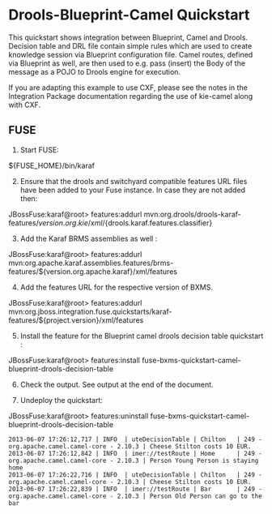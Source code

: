 Drools-Blueprint-Camel Quickstart
=================================

This quickstart shows integration between Blueprint, Camel and Drools. Decision table and DRL file contain simple rules
which are used to create knowledge session via Blueprint configuration file. Camel routes, defined via Blueprint
as well, are then used to e.g. pass (insert) the Body of the message as a POJO to Drools engine for execution.

If you are adapting this example to use CXF, please see the notes in the Integration Package documentation regarding the use of kie-camel along with CXF.

FUSE
----------
1. Start FUSE:

${FUSE_HOME}/bin/karaf


2. Ensure that the drools and switchyard compatible features URL files have been added to your Fuse instance. 
   In case they are not added then:

JBossFuse:karaf@root> features:addurl mvn:org.drools/drools-karaf-features/${version.org.kie}/xml/${drools.karaf.features.classifier}

3.  Add the Karaf BRMS assemblies as well :

JBossFuse:karaf@root> features:addurl mvn:org.apache.karaf.assemblies.features/brms-features/${version.org.apache.karaf}/xml/features

4. Add the features URL for the respective version of BXMS.

JBossFuse:karaf@root> features:addurl mvn:org.jboss.integration.fuse.quickstarts/karaf-features/${project.version}/xml/features

5. Install the feature for the Blueprint camel drools decision table quickstart :

JBossFuse:karaf@root> features:install fuse-bxms-quickstart-camel-blueprint-drools-decision-table

6. Check the output. See output at the end of the document.

7. Undeploy the quickstart:

JBossFuse:karaf@root> features:uninstall fuse-bxms-quickstart-camel-blueprint-drools-decision-table




    
    2013-06-07 17:26:12,717 | INFO  | uteDecisionTable | Chilton   | 249 - org.apache.camel.camel-core - 2.10.3 | Cheese Stilton costs 10 EUR.
    2013-06-07 17:26:12,842 | INFO  | imer://testRoute | Home      | 249 - org.apache.camel.camel-core - 2.10.3 | Person Young Person is staying home
    2013-06-07 17:26:22,716 | INFO  | uteDecisionTable | Chilton   | 249 - org.apache.camel.camel-core - 2.10.3 | Cheese Stilton costs 10 EUR.
    2013-06-07 17:26:22,839 | INFO  | imer://testRoute | Bar       | 249 - org.apache.camel.camel-core - 2.10.3 | Person Old Person can go to the bar

